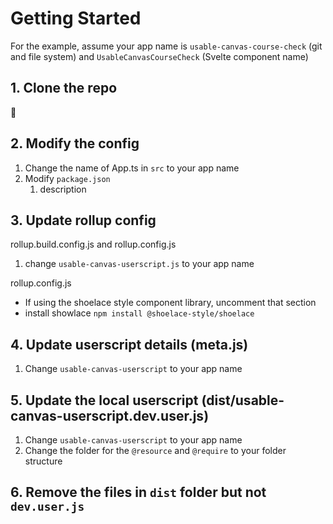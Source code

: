 # Getting Started

For the example, assume your app name is `usable-canvas-course-check` (git and file system) and `UsableCanvasCourseCheck` (Svelte component name)

## 1. Clone the repo

:construction:

## 2. Modify the config

1. Change the name of App.ts in `src` to your app name
2. Modify `package.json` 
   1. description

## 3. Update rollup config

rollup.build.config.js and rollup.config.js

1. change `usable-canvas-userscript.js` to your app name


rollup.config.js

- If using the shoelace style component library, uncomment that section
- install showlace  `npm install @shoelace-style/shoelace`

## 4. Update userscript details (meta.js)

1. Change `usable-canvas-userscript` to your app name

## 5. Update the local userscript (dist/usable-canvas-userscript.dev.user.js)

1. Change `usable-canvas-userscript` to your app name
2. Change the folder for the `@resource` and `@require` to your folder structure


## 6. Remove the files in `dist` folder but not `dev.user.js`